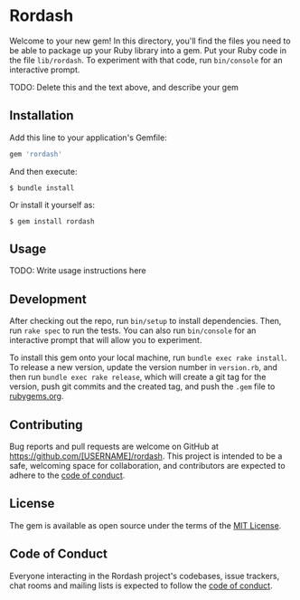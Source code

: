# Rordash

Welcome to your new gem! In this directory, you'll find the files you need to be able to package up your Ruby library into a gem. Put your Ruby code in the file `lib/rordash`. To experiment with that code, run `bin/console` for an interactive prompt.

TODO: Delete this and the text above, and describe your gem

## Installation

Add this line to your application's Gemfile:

```ruby
gem 'rordash'
```

And then execute:

    $ bundle install

Or install it yourself as:

    $ gem install rordash

## Usage

TODO: Write usage instructions here

## Development

After checking out the repo, run `bin/setup` to install dependencies. Then, run `rake spec` to run the tests. You can also run `bin/console` for an interactive prompt that will allow you to experiment.

To install this gem onto your local machine, run `bundle exec rake install`. To release a new version, update the version number in `version.rb`, and then run `bundle exec rake release`, which will create a git tag for the version, push git commits and the created tag, and push the `.gem` file to [rubygems.org](https://rubygems.org).

## Contributing

Bug reports and pull requests are welcome on GitHub at https://github.com/[USERNAME]/rordash. This project is intended to be a safe, welcoming space for collaboration, and contributors are expected to adhere to the [code of conduct](https://github.com/[USERNAME]/rordash/blob/master/CODE_OF_CONDUCT.md).

## License

The gem is available as open source under the terms of the [MIT License](https://opensource.org/licenses/MIT).

## Code of Conduct

Everyone interacting in the Rordash project's codebases, issue trackers, chat rooms and mailing lists is expected to follow the [code of conduct](https://github.com/[USERNAME]/rordash/blob/master/CODE_OF_CONDUCT.md).
